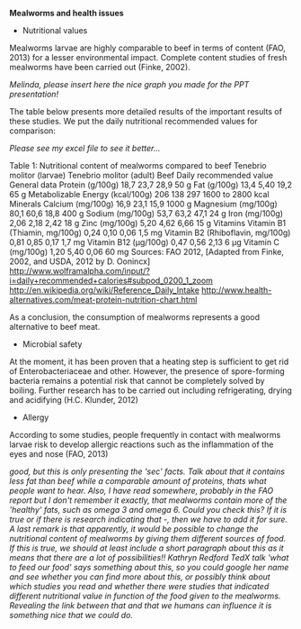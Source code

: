 **Mealworms and health issues**

* Nutritional values

Mealworms larvae are highly comparable to beef in terms of content (FAO, 2013) for a lesser environmental impact. Complete content studies of fresh mealworms have been carried out (Finke, 2002).

*Melinda, please insert here the nice graph you made for the PPT presentation!*

The table below presents more detailed results of the important results of these studies. We put the daily nutritional recommended values for comparison:

*Please see my excel file to see it better...*

Table 1: Nutritional content of mealworms compared to beef
	Tenebrio molitor (larvae)	Tenebrio molitor (adult)	Beef	Daily recommended value
General data
Protein (g/100g)	18,7	23,7	28,9	50	g
Fat (g/100g)	13,4	5,40	19,2	65	g
Metabolizable Energy (kcal/100g)	206	138	297	1600 to 2800	kcal
Minerals
Calcium (mg/100g)	16,9	23,1	15,9	1000	g
Magnesium (mg/100g)	80,1	60,6	18,8	400	g
Sodium (mg/100g)	53,7	63,2	47,1	24	g
Iron (mg/100g)	2,06	2,18	2,42	18	g
Zinc (mg/100g)	5,20	4,62	6,66	15	g
Vitamins
Vitamin B1 (Thiamin, mg/100g)	0,24	0,10	0,06	1,5	mg
Vitamin B2 (Rhiboflavin, mg/100g)	0,81	0,85	0,17	1,7	mg
Vitamin B12 (μg/100g)	0,47	0,56	2,13	6	μg
Vitamin C (mg/100g)	1,20	5,40	0,06	60	mg
Sources:
FAO 2012, [Adapted from Finke, 2002, and USDA, 2012 by D. Oonincx]
http://www.wolframalpha.com/input/?i=daily+recommended+calories#subpod_0200_1_zoom
http://en.wikipedia.org/wiki/Reference_Daily_Intake
http://www.health-alternatives.com/meat-protein-nutrition-chart.html

As a conclusion, the consumption of mealworms represents a good alternative to beef meat.

* Microbial safety

At the moment, it has been proven that a heating step is sufficient to get rid of Enterobacteriaceae and other. However, the presence of spore-forming bacteria remains a potential risk that cannot be completely solved by boiling. Further research has to be carried out including refrigerating, drying and acidifying (H.C. Klunder, 2012)

* Allergy

According to some studies, people frequently in contact with mealworms larvae risk to develop allergic reactions such as the inflammation of the eyes and nose (FAO, 2013)


*good, but this is only presenting the 'sec' facts. Talk about that it contains less fat than beef while a comparable amount of proteins, thats what people want to hear. Also, I have read somewhere, probably in the FAO report but I don't remember it exactly, that mealworms contain more of the 'healthy' fats, such as omega 3 and omega 6. Could you check this? If it is true or if there is research indicating that -, then we have to add it for sure. A last remark is that apparently, it would be possible to change the nutritional content of mealworms by giving them different sources of food. If this is true, we should at least include a short paragraph about this as it means that there are a lot of possibilities!! Kathryn Redford TedX talk 'what to feed our food' says something about this, so you could google her name and see whether you can find more about this, or possibly think about which studies you read and whether there were studies that indicated different nutritional value in function of the food given to the mealworms. Revealing the link between that and that we humans can influence it is something nice that we could do.*
